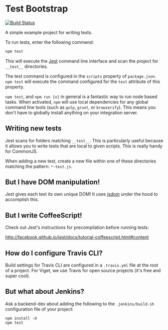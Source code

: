 # Test Bootstrap

[![Build Status](https://travis-ci.org/vigetlabs/test-bootstrap.png?branch=master)](https://travis-ci.org/vigetlabs/test-bootstrap)

A simple example project for writing tests.

To run tests, enter the following commend:

```javascript
npm test
```

This will execute the [Jest](http://facebook.github.io/jest/) command line interface and scan the project for `__test__` directories.

The test command is configured in the `scripts` property of `package.json`. `npm test` will execute the command configured for the `test` attribute of this property.

`npm test`, and `npm run {x}` in general is a fantastic way to run node based tasks. When activated, `npm` will use local dependencies for any global command line tools (such as `gulp`, `grunt`, or `browserify`). This means you don't have to globally install anything on your integration server.

## Writing new tests

Jest scans for folders matching `__test__`. This is particularly useful because it allows you to write tests that are local to given scripts. This is really handy for CommonJS.

When adding a new test, create a new file within one of these directories matching the pattern: `*-test.js`.

## But I have DOM manipulation!

Jest gives each test its own unique DOM! It uses [jsdom](https://github.com/tmpvar/jsdom) under the hood to accomplish this.

## But I write CoffeeScript!

Check out Jest's instructions for precompilation before running tests:

http://facebook.github.io/jest/docs/tutorial-coffeescript.html#content

## How do I configure Travis CLI?

Build settings for Travis CLI are configured in a `.travis.yml` file at the root of a project. For Viget, we use Travis for open source projects (it's free and super cool).

## But what about Jenkins?

Ask a backend-dev about adding the following to the `.jenkins/build.sh` configuration file of your project:

```
npm install -d
npm test
```
